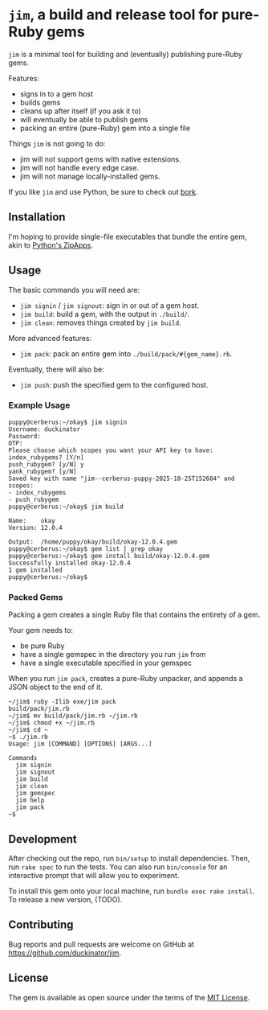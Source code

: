 # `jim`, a build and release tool for pure-Ruby gems

`jim` is a minimal tool for building and (eventually) publishing pure-Ruby gems.

Features:
- signs in to a gem host
- builds gems
- cleans up after itself (if you ask it to)
- will eventually be able to publish gems
- packing an entire (pure-Ruby) gem into a single file

Things `jim` is not going to do:
- jim will not support gems with native extensions.
- jim will not handle every edge case.
- jim will not manage locally-installed gems.

If you like `jim` and use Python, be sure to check out [bork](https://github.com/duckinator/bork).

## Installation

I'm hoping to provide single-file executables that bundle the entire gem,
akin to [Python's ZipApps](https://docs.python.org/3/library/zipapp.html).

<!-- You can [download the latest release](https://github.com/duckinator/jim/releases/latest/download/jim.rbz]. -->

## Usage

The basic commands you will need are:
- `jim signin` / `jim signout`: sign in or out of a gem host.
- `jim build`: build a gem, with the output in `./build/`.
- `jim clean`: removes things created by `jim build`.

More advanced features:
- `jim pack`: pack an entire gem into `./build/pack/#{gem_name}.rb`.

Eventually, there will also be:
- `jim push`: push the specified gem to the configured host.

### Example Usage

```console
puppy@cerberus:~/okay$ jim signin
Username: duckinator
Password: 
OTP: 
Please choose which scopes you want your API key to have:
index_rubygems? [Y/n] 
push_rubygem? [y/N] y
yank_rubygem? [y/N] 
Saved key with name "jim--cerberus-puppy-2025-10-25T152604" and scopes:
- index_rubygems
- push_rubygem
puppy@cerberus:~/okay$ jim build

Name:    okay
Version: 12.0.4

Output:  /home/puppy/okay/build/okay-12.0.4.gem
puppy@cerberus:~/okay$ gem list | grep okay
puppy@cerberus:~/okay$ gem install build/okay-12.0.4.gem 
Successfully installed okay-12.0.4
1 gem installed
puppy@cerberus:~/okay$
```

### Packed Gems

Packing a gem creates a single Ruby file that contains the entirety of a gem.

Your gem needs to:
- be pure Ruby
- have a single gemspec in the directory you run `jim` from
- have a single executable specified in your gemspec

When you run `jim pack`, creates a pure-Ruby unpacker, and appends a JSON object to the end of it.

```console
~/jim$ ruby -Ilib exe/jim pack
build/pack/jim.rb
~/jim$ mv build/pack/jim.rb ~/jim.rb
~/jim$ chmod +x ~/jim.rb
~/jim$ cd ~
~$ ./jim.rb
Usage: jim [COMMAND] [OPTIONS] [ARGS...]

Commands
  jim signin
  jim signout
  jim build
  jim clean
  jim gemspec
  jim help
  jim pack
~$
```

## Development

After checking out the repo, run `bin/setup` to install dependencies. Then, run `rake spec` to run the tests. You can also run `bin/console` for an interactive prompt that will allow you to experiment.

To install this gem onto your local machine, run `bundle exec rake install`. To release a new version, (TODO).

## Contributing

Bug reports and pull requests are welcome on GitHub at https://github.com/duckinator/jim.

## License

The gem is available as open source under the terms of the [MIT License](https://opensource.org/licenses/MIT).
